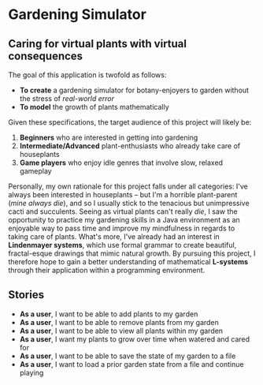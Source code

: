 # Gardening Simulator
## Caring for virtual plants with virtual consequences

The goal of this application is twofold as follows:
- **To create** a gardening simulator for botany-enjoyers to garden without the stress of *real-world error*
- **To model** the growth of plants mathematically

Given these specifications, the target audience of this project will likely be: 
1. **Beginners** who are interested in getting into gardening
2. **Intermediate/Advanced** plant-enthusiasts who already take care of houseplants
3. **Game players** who enjoy idle genres that involve slow, relaxed gameplay

Personally, my own rationale for this project falls under all categories: I've always been interested in houseplants – 
but I'm a horrible plant-parent (*mine always die*), and so I usually stick to the tenacious but unimpressive cacti and 
succulents. Seeing as virtual plants can't really *die*, I saw the opportunity to practice my gardening skills in a Java 
environment as an enjoyable way to pass time and improve my mindfulness in regards to taking care of plants. What's 
more, I've already had an interest in **Lindenmayer systems**, which use formal grammar to create beautiful, 
fractal-esque drawings that mimic natural growth. By pursuing this project, I therefore hope to gain a better 
understanding of mathematical **L-systems** through their application within a programming environment. 

## Stories

- **As a user**, I want to be able to add plants to my garden
- **As a user**, I want to be able to remove plants from my garden
- **As a user**, I want to be able to view all plants within my garden
- **As a user**, I want my plants to grow over time when watered and cared for
- **As a user**, I want to be able to save the state of my garden to a file
- **As a user**, I want to load a prior garden state from a file and continue playing
